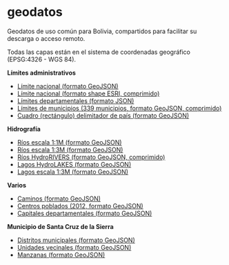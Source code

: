 # geodatos
Geodatos de uso común para Bolivia, compartidos para facilitar su descarga o acceso remoto.

Todas las capas están en el sistema de coordenadas geográfico (EPSG:4326 - WGS 84). 

**Límites administrativos**
- [Límite nacional (formato GeoJSON)](limites/bol_limite_nacional_b.geojson)
- [Límite nacional (formato shape ESRI, comprimido)](limites/bol_limite_nacional.zip)
- [Límites departamentales (formato JSON)](limites/bol_lim_dpto.json)
- [Límites de municipios (339 municipios, formato GeoJSON, comprimido)](limites/bol_municipios_339_pob2012_ed.geojson.tar.gz)
- [Cuadro (rectángulo) delimitador de país (formato GeoJSON)](limites/bol_cuadro_delimitador.geojson)


**Hidrografía**
- [Ríos escala 1:1M (formato GeoJSON)](hidro/bol_rios1m.geojson)
- [Ríos escala 1:3M (formato GeoJSON)](hidro/bol_riv3m_lines.geojson)
- [Ríos HydroRIVERS (formato GeoJSON, comprimido)](hidro/bol_hydrorivers_v10_sa.geojson.tar.gz)
- [Lagos HydroLAKES (formato GeoJSON)](hidro/bol_HydroLAKES_polys_v10.geojson)
- [Lagos escala 1:3M (formato GeoJSON)](hidro/bol_riv3m_polys.geojson)

**Varios**
- [Caminos (formato GeoJSON)](bol_caminos.geojson)
- [Centros poblados (2012, formato GeoJSON)](bol_centros_poblados_2012.geojson)
- [Capitales departamentales (formato GeoJSON)](bol_capital_departamental.geojson)

**Municipio de Santa Cruz de la Sierra**
- [Distritos municipales (formato GeoJSON)](scz_munic/scz_distritos_municipales.geojson)
- [Unidades vecinales (formato GeoJSON)](scz_munic/scz_unidades_vecinales.geojson)
- [Manzanas (formato GeoJSON)](scz_munic/scz_manzanas.geojson)
